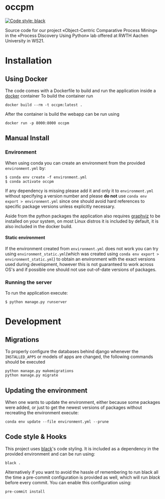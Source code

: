 # occpm

[![Code style: black](https://img.shields.io/badge/code%20style-black-000000.svg)](https://github.com/psf/black)

Source code for our project «Object-Centric Comparative Process Mining» in the «Process Discovery Using Python» lab offered at RWTH Aachen University in WS21.

# Installation

## Using Docker
The code comes with a Dockerfile to build and run the application inside a [docker](https://www.docker.com/) container
To build the container run
```
docker build --rm -t occpm:latest .
```
After the container is build the webapp can be run using
```
docker run -p 8000:8000 occpm
```
## Manual Install
### Environment

When using conda you can create an environment from the provided `environment.yml` by:

```
$ conda env create -f environment.yml
$ conda activate occpm
```

If any dependency is missing please add it and only it to `environment.yml` without specifying a version number and please **do not** use `conda env export > environment.yml` since one should avoid hard references to specific package versions unless explicitly necessary.

Aside from the python packages the application also requires [graphviz](https://graphviz.org/) to be installed on your system, on most Linux distros it is included by default, it is also included in the docker build.

#### Static environment

If the environment created from `environment.yml` does not work you can try using `environment_static.yml`(which was created using `conda env export > environment_static.yml`) to obtain an environment with the exact versions used during development, however this is not guaranteed to work across OS's and if possible one should not use out-of-date versions of packages.

### Running the server

To run the application execute:

```
$ python manage.py runserver
```

# Development

## Migrations

To properly configure the databases behind django whenever the `INSTALLED_APPS` or models of apps are changed, the following commands should be executed

```
python manage.py makemigrations
python manage.py migrate
```

## Updating the environment

When one wants to update the environment, either because some packages were added, or just to get the newest versions of packages without recreating the environment execute:

```
conda env update --file environment.yml --prune
```

## Code style & Hooks

This project uses [black](https://github.com/psf/black)'s code styling. It is included as a dependency in the provided environment and can be run using:

```
black .
```

Alternatively if you want to avoid the hassle of remembering to run black all the time a pre-commit configuration is provided as well, which will run _black_ before every commit. You can enable this configuration using:

```
pre-commit install
```
